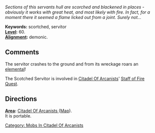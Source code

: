 *Sections of this servants hull are scorched and blackened in places -
obviously it works with great heat, and most likely with fire. In fact,
for a moment there it seemed a flame licked out from a joint. Surely
not...*

**Keywords:** scortched, servitor  
**[Level](Level "wikilink"):** 60.  
**[Alignment](Alignment "wikilink"):** demonic.  

## Comments

The servitor crashes to the ground and from its wreckage roars an
[elemental](Furious_Fire_Elemental "wikilink")!

The Scotched Servitor is involved in [Citadel Of
Arcanists](:Category:_Citadel_Of_Arcanists "wikilink")' [Staff of Fire
Quest](Staff_Of_Fire_Quest "wikilink").

## Directions

**[Area](:Category:_Areas "wikilink"):** [Citadel Of Arcanists
](:Category:_Citadel_Of_Arcanists "wikilink")
([Map](Citadel_Of_Arcanists_Map "wikilink")).  
It is portable.

[Category: Mobs In Citadel Of
Arcanists](Category:_Mobs_In_Citadel_Of_Arcanists "wikilink")
